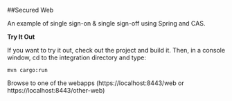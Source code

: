 ##Secured Web

An example of single sign-on & single sign-off using Spring and CAS.

**Try It Out**

If you want to try it out, check out the project and build it. Then, in a console window, cd to the integration directory and type:

    mvn cargo:run

Browse to one of the webapps (https://localhost:8443/web or https://localhost:8443/other-web)